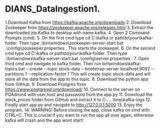 # DIANS_DataIngestion1.
1.Download Kafka from https://kafka.apache.org/downloads
2. Download Zookeeper from https://zookeeper.apache.org/releases.html
3. Extract the downloaded zip Kafka to desktop with name kafka.
4. Open 2 Command Prompts (cmd).
5. On the first cmd type cd C:\kafka or path\to\your\kafka-folder. Then type .\bin\windows\zookeeper-server-start.bat .\config\zookeeper.properties .   This starts the zookeeper.
6. On the second cmd type cd C:\kafka or path\to\your\kafka-folder. Then type .\bin\windows\kafka-server-start.bat .\config\server.properties .
7. Open third cmd and navigate to kafka folder. Then run    bin\windows\kafka-topics.bat --create --topic stock-data --bootstrap-server localhost:9092 --partitions 1 --replication-factor 1
This will create topic stock-data and will store all the data from the app to this topic.
8. Download the python app from GitHub.
9. Download Postgres from https://www.postgresql.org/download/
10. Connect to the server on PGAdmin4 with user,host and password from the app.py
11. Download the stock_prices folder from GitHub and extract it to C:.....\tmp\kafka-logs
12. Finally start app.py and navigate to http://127.0.0.1:5000
13. Enjoy the program.
14. WARNING! Before closing the app, close kafka on cmd with CTRL+C. This is crucial if you want to run the app all over again, otherwise kafka will crash and the app wont start!


